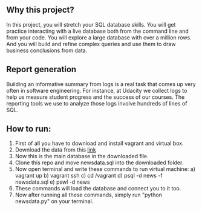 ## Why this project?

In this project, you will stretch your SQL database skills. You will get practice interacting with a live database both from the command line and from your code. You will explore a large database with over a million rows. And you will build and refine complex queries and use them to draw business conclusions from data.

## Report generation
Building an informative summary from logs is a real task that comes up very often in software engineering. For instance, at Udacity we collect logs to help us measure student progress and the success of our courses. The reporting tools we use to analyze those logs involve hundreds of lines of SQL.

## How to run:
 
 1. First of all you have to download and install vagrant and virtual box.
 2. Download the data from this [link](https://d17h27t6h515a5.cloudfront.net/topher/2016/August/57b5f748_newsdata/newsdata.zip)
 3. Now this is the main database in the downloaded file. 
 4. Clone this repo and move newsdata.sql into the downloaded folder.
 5. Now open terminal and write these commands to run virtual machine:
    	a) vagrant up
    	b) vagrant ssh
    	c) cd /vagrant
    	d) psql -d news -f newsdata.sql
    	e) pswl -d news
6. These commands will load the database and connect you to it too.
7. Now after running all these commands, simply run "python newsdata.py" on your terminal.

